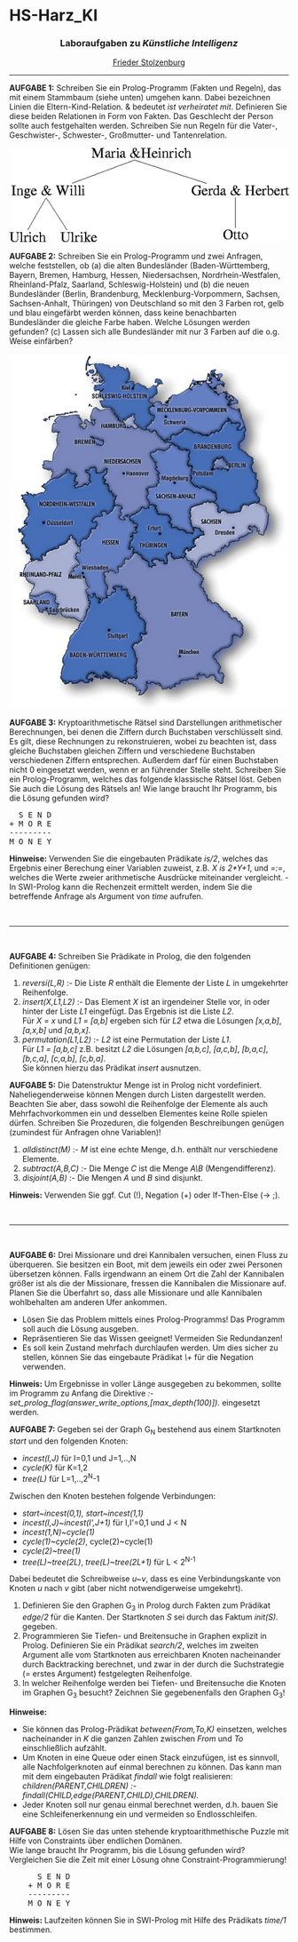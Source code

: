# HS-Harz_KI

<HTML>
<HEAD>
<META HTTP-EQUIV="Content-Type" CONTENT="text/html; charset=iso-8859-1">
</HEAD>

<BODY>
<CENTER>
  <H3>Laboraufgaben zu <EM>Künstliche Intelligenz</EM></H3>
  <A HREF="http://www.hs-harz.de/fstolzenburg">Frieder Stolzenburg</A><BR>
</CENTER>
<hr>
<P><B>AUFGABE 1:</B>
Schreiben Sie ein Prolog-Programm (Fakten und Regeln), das mit
einem Stammbaum (siehe unten) umgehen kann. Dabei bezeichnen
Linien die Eltern-Kind-Relation. &amp; bedeutet <EM>ist
verheiratet mit</EM>. Definieren Sie diese beiden Relationen in
Form von Fakten. Das Geschlecht der Person sollte auch
festgehalten werden. Schreiben Sie nun Regeln für die Vater-,
Geschwister-, Schwester-, Großmutter- und Tantenrelation.</P>
<IMG SRC="/Aufgabenstellung/stamm.gif">

<P><B>AUFGABE 2:</B> 
Schreiben Sie ein Prolog-Programm und zwei Anfragen, welche feststellen, ob (a)
die alten Bundesländer (Baden-Württemberg, Bayern, Bremen, Hamburg, Hessen,
Niedersachsen, Nordrhein-Westfalen, Rheinland-Pfalz, Saarland,
Schleswig-Holstein) und (b) die neuen Bundesländer (Berlin, Brandenburg,
Mecklenburg-Vorpommern, Sachsen, Sachsen-Anhalt, Thüringen) von Deutschland so
mit den 3 Farben rot, gelb und blau eingefärbt werden können, dass keine
benachbarten Bundesländer die gleiche Farbe haben. Welche Lösungen werden
gefunden? (c) Lassen sich alle Bundesländer mit nur 3 Farben auf die o.g. Weise
einfärben?</P>
<IMG SRC="/Aufgabenstellung/map.gif">

<P><B>AUFGABE 3:</B>  <!-- Frühwirth & Abdennadher: A.3.6 -->
Kryptoarithmetische Rätsel sind Darstellungen arithmetischer
Berechnungen, bei denen die Ziffern durch Buchstaben
verschlüsselt sind. Es gilt, diese Rechnungen zu rekonstruieren,
wobei zu beachten ist, dass gleiche Buchstaben gleichen Ziffern
und verschiedene Buchstaben verschiedenen Ziffern entsprechen.
Außerdem darf für einen Buchstaben nicht 0 eingesetzt werden,
wenn er an führender Stelle steht. Schreiben Sie ein
Prolog-Programm, welches das folgende klassische Rätsel löst.
Geben Sie auch die Lösung des Rätsels an! Wie lange braucht Ihr
Programm, bis die Lösung gefunden wird?</P>

<PRE>
  S E N D
+ M O R E
---------
M O N E Y
</PRE>

<B>Hinweise:</B> Verwenden Sie die eingebauten Prädikate <EM>is/2</EM>, welches
das Ergebnis einer Berechung einer Variablen zuweist, z.B. <EM>X is 2*Y+1</EM>,
und <EM>=:=</EM>, welches die Werte zweier arithmetische Ausdrücke miteinander
vergleicht. - In SWI-Prolog kann die Rechenzeit ermittelt werden, indem Sie die
betreffende Anfrage als Argument von <EM>time</EM> aufrufen. 

<br>
<hr>
<br>


<P><B>AUFGABE 4:</B>
Schreiben Sie Prädikate in Prolog, die den folgenden Definitionen
genügen:</P>

<OL>
   <LI> <EM>reversi(L,R)</EM> :- Die Liste <EM>R</EM> enthält die
	Elemente der Liste <EM>L</EM> in umgekehrter Reihenfolge.
   <LI> <EM>insert(X,L1,L2)</EM> :- Das Element <EM>X</EM> ist an
	irgendeiner Stelle vor, in oder hinter der Liste
	<EM>L1</EM> eingefügt. Das Ergebnis ist die Liste
	<EM>L2</EM>.<BR>
	Für <EM>X = x</EM> und <EM>L1 = [a,b]</EM> ergeben sich
	für <EM>L2</EM> etwa die Lösungen <EM>[x,a,b]</EM>,
	<EM>[a,x,b]</EM> und <EM>[a,b,x]</EM>.
   <LI> <EM>permutation(L1,L2)</EM> :- <EM>L2</EM> ist eine
	Permutation der Liste <EM>L1</EM>.<BR>
	Für <EM>L1 = [a,b,c]</EM> z.B. besitzt <EM>L2</EM> die 
	Lösungen <EM>[a,b,c]</EM>, <EM>[a,c,b]</EM>, 
	<EM>[b,a,c]</EM>, <EM>[b,c,a]</EM>, <EM>[c,a,b]</EM>,
	<EM>[c,b,a]</EM>.<BR>
	Sie können hierzu das Prädikat <EM>insert</EM> ausnutzen.
</OL>

<P><B>AUFGABE 5:</B> <!-- Prolog 1997: 2.3 -->
Die Datenstruktur Menge ist in Prolog nicht vordefiniert.
Naheliegenderweise können Mengen durch Listen dargestellt werden.
Beachten Sie aber, dass sowohl die Reihenfolge der Elemente als
auch Mehrfachvorkommen ein und desselben Elementes keine Rolle
spielen dürfen. Schreiben Sie Prozeduren, die folgenden
Beschreibungen genügen (zumindest für Anfragen ohne
Variablen)!</P>

<OL>
   <LI> <EM>alldistinct(M)</EM> :- <EM>M</EM> ist eine echte
	Menge, d.h. enthält nur verschiedene Elemente.
   <LI> <EM>subtract(A,B,C)</EM> :-  Die Menge <EM>C</EM> ist die
        Menge <EM>A\B</EM> (Mengendifferenz).
   <LI> <EM>disjoint(A,B)</EM> :- Die Mengen <EM>A</EM> und
        <EM>B</EM> sind disjunkt.
</OL>

<B>Hinweis:</B> Verwenden Sie ggf. Cut (!), Negation (\+) oder If-Then-Else (-> ;). 

<br>
<hr>
<br>

<P><B>AUFGABE 6:</B>
Drei Missionare und drei Kannibalen versuchen, einen Fluss zu überqueren. Sie
besitzen ein Boot, mit dem jeweils ein oder zwei Personen übersetzen können.
Falls irgendwann an einem Ort die Zahl der Kannibalen größer ist als die der
Missionare, fressen die Kannibalen die Missionare auf. Planen Sie die Überfahrt
so, dass alle Missionare und alle Kannibalen wohlbehalten am anderen Ufer
ankommen.</P>

<UL>
   <LI> Lösen Sie das Problem mittels eines Prolog-Programms! Das
	Programm soll auch die Lösung ausgeben.
   <LI> Repräsentieren Sie das Wissen geeignet! Vermeiden Sie
	Redundanzen!
   <LI> Es soll kein Zustand mehrfach durchlaufen werden. Um dies
	sicher zu stellen, können Sie das eingebaute Prädikat
	<EM>\+</EM> für die Negation verwenden.
</UL>

<B>Hinweis:</B> Um Ergebnisse in voller Länge ausgegeben zu bekommen, sollte im
Programm zu Anfang die Direktive
<EM>:- set_prolog_flag(answer_write_options,[max_depth(100)]).</EM>
eingesetzt werden.

<P><B>AUFGABE 7:</B> <!-- Künstliche Intelligenz 1999: 3 -->
Gegeben sei der Graph G<SUB>N</SUB> bestehend aus einem
Startknoten <EM>start</EM> und den folgenden Knoten:
<UL>
   <LI> <EM>incest(I,J)</EM> für I=0,1 und J=1,..,N
   <LI> <EM>cycle(K)</EM> für K=1,2
   <LI> <EM>tree(L)</EM> für L=1,..,2<SUP>N</SUP>-1
</UL>
Zwischen den Knoten bestehen folgende Verbindungen:
<UL>
   <LI> <EM>start~incest(0,1)<EM>, </EM>start~incest(1,1)</EM>
   <LI> <EM>incest(I,J)~incest(I',J+1)</EM> für I,I'=0,1 und J < N
   <LI> <EM>incest(1,N)~cycle(1)</EM>
   <LI> <EM>cycle(1)~cycle(2)</EM>, </EM>cycle(2)~cycle(1)</EM>
   <LI> <EM>cycle(2)~tree(1)</EM>
   <LI> <EM>tree(L)~tree(2L)</EM>, <EM>tree(L)~tree(2L+1)</EM>
        für L < 2<SUP>N-1</SUP>
</UL>
Dabei bedeutet die Schreibweise <EM>u~v</EM>, dass es eine
Verbindungskante von Knoten <EM>u</EM> nach <EM>v</EM> gibt (aber
nicht notwendigerweise umgekehrt).
<OL>
   <LI> Definieren Sie den Graphen G<SUB>3</SUB> in Prolog durch
	Fakten zum Prädikat <EM>edge/2</EM> für die Kanten. Der
	Startknoten <EM>S</EM> sei durch das Faktum
	<EM>init(S).</EM> gegeben.
   <LI> Programmieren Sie Tiefen- und Breitensuche in Graphen
	explizit in Prolog. Definieren Sie ein Prädikat
	<EM>search/2</EM>, welches im zweiten Argument alle vom
	Startknoten aus erreichbaren Knoten nacheinander durch
	Backtracking berechnet, und zwar in der durch die
	Suchstrategie (= erstes Argument) festgelegten
	Reihenfolge.
   <LI> In welcher Reihenfolge werden bei Tiefen- und
	Breitensuche die Knoten im Graphen G<SUB>3</SUB> besucht?
	Zeichnen Sie gegebenenfalls den Graphen G<SUB>3</SUB>!
</OL>
<B>Hinweise:</B>
<UL>
   <LI> Sie können das Prolog-Prädikat <EM>between(From,To,K)</EM> einsetzen,
	welches nacheinander in <EM>K</EM> die ganzen Zahlen zwischen
	<EM>From</EM> und <EM>To</EM> einschließlich aufzählt.
   <LI> Um Knoten in eine Queue oder einen Stack einzufügen, ist es
	sinnvoll, alle Nachfolgerknoten auf einmal berechnen zu können.
	Das kann man mit dem eingebauten Prädikat <EM>findall</EM> wie
	folgt realisieren: <EM>children(PARENT,CHILDREN) :- findall(CHILD,edge(PARENT,CHILD),CHILDREN).</EM>
   <LI> Jeder Knoten soll nur genau einmal berechnet werden, d.h. bauen Sie eine
	Schleifenerkennung ein und vermeiden so Endlosschleifen.
</UL>
</P>

<P><B>AUFGABE 8:</B>
Lösen Sie das unten stehende kryptoarithmethische Puzzle mit
Hilfe von Constraints über endlichen Domänen.<BR> Wie lange
braucht Ihr Programm, bis die Lösung gefunden wird? Vergleichen
Sie die Zeit mit einer Lösung ohne Constraint-Programmierung!</P>
<PRE>
      S E N D
    + M O R E
    ---------
    M O N E Y
</PRE>
<B>Hinweis:</B> Laufzeiten können Sie in SWI-Prolog mit Hilfe des Prädikats
<EM>time/1</EM> bestimmen.

</BODY>
</HTML>
